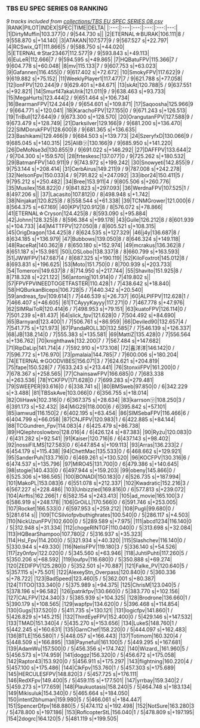 ### TBS EU SPEC SERIES 08 RANKING
*9 tracks included from [collections/TBS EU SPEC SERIES 08.csv](/collections/TBS%20EU%20SPEC%20SERIES%2008.csv)*
|RANK|PILOT|INDEX|SPEC|TIME|DELTA|
|:---:|:---|:---:|:---:|:---:|---:|
|1|DirtyMuffin|103.377|0 / 9|544.730 s||
|2|ETERNAL☆BURAK|106.111|8 / 9|558.870 s|+14.140|
|3|ATAKAN|107.577|9 / 9|567.527 s|+22.797|
|4|RCSwix_QT|111.866|5 / 9|588.750 s|+44.020|
|5|ETERNAL☆Star23467|112.577|9 / 9|593.843 s|+49.113|
|6|EuLeR|112.666|7 / 9|594.595 s|+49.865|
|7|HQBatuFPV|115.366|7 / 9|604.778 s|+60.048|
|8|mv|115.133|7 / 9|607.753 s|+63.023|
|9|Gafannen|116.455|0 / 9|617.402 s|+72.672|
|10|SmokyFPV|117.622|9 / 9|619.882 s|+75.152|
|11|WeeklyPlayer1|117.477|7 / 9|621.788 s|+77.058|
|12|IonFPV|120.244|9 / 9|629.401 s|+84.671|
|13|skAt|120.788|5 / 9|637.551 s|+92.821|
|14|Smurf47akaUlrik|121.011|9 / 9|638.463 s|+93.733|
|15|MegaHurts|123.444|2 / 9|651.464 s|+106.734|
|16|BearmanFPV|124.244|9 / 9|654.601 s|+109.871|
|17|Saqoosha|125.966|9 / 9|664.771 s|+120.041|
|18|KarachoFPV|127.155|0 / 9|671.243 s|+126.513|
|19|TriBull|127.644|9 / 9|673.300 s|+128.570|
|20|OrangutanFPV|127.588|9 / 9|673.479 s|+128.749|
|21|Darksilver|129.166|9 / 9|681.200 s|+136.470|
|22|SIMDorukFPV|128.600|8 / 9|681.365 s|+136.635|
|23|Bashikami|129.466|9 / 9|684.503 s|+139.773|
|24|SzeryfxD|130.066|9 / 9|685.045 s|+140.315|
|25|AliB㋡|130.166|9 / 9|685.950 s|+141.220|
|26|DeMoNse3d|130.855|9 / 9|691.022 s|+146.292|
|27|DAFFPV|133.644|2 / 9|704.300 s|+159.570|
|28|frteskesc|137.077|0 / 9|725.262 s|+180.532|
|29|BatmanFPV|140.911|9 / 9|743.972 s|+199.242|
|30|Snowyeti|142.855|9 / 9|753.144 s|+208.414|
|31|CerbAirus|149.211|9 / 9|787.008 s|+242.278|
|32|NelsonFpv|150.033|4 / 9|791.822 s|+247.092|
|33|ibor24|150.411|5 / 9|795.212 s|+250.482|
|34|Bree|153.911|4 / 9|805.506 s|+260.776|
|35|Musilex|158.822|0 / 9|841.823 s|+297.093|
|36|WerdnaFPV|107.525|1 / 8|497.206 s||
|37|Lacasito|107.812|0 / 8|498.948 s|+1.742|
|38|Ninjakat|120.825|8 / 8|558.544 s|+61.338|
|39|TCNMGrower|121.000|6 / 8|564.375 s|+67.169|
|40|KPV|120.912|8 / 8|576.072 s|+78.866|
|41|ETERNAL☆Cryson|124.425|8 / 8|593.090 s|+95.884|
|42|Johnn|128.325|8 / 8|596.384 s|+99.178|
|43|Guile|126.212|8 / 8|601.939 s|+104.733|
|44|M4TTFPV|127.050|8 / 8|605.521 s|+108.315|
|45|OrigDragon|134.425|8 / 8|624.535 s|+127.329|
|46|j4y|136.687|8 / 8|634.185 s|+136.979|
|47|Bubbows|139.050|8 / 8|646.324 s|+149.118|
|48|RaceRat|140.362|8 / 8|650.180 s|+152.974|
|49|mcrakus|136.362|8 / 8|651.187 s|+153.981|
|50|LOSLobo|138.337|8 / 8|660.799 s|+163.593|
|51|JWWFPV|147.687|4 / 8|687.325 s|+190.119|
|52|KiloFoxtrot|145.012|8 / 8|693.831 s|+196.625|
|53|Moto|151.750|0 / 8|700.939 s|+203.733|
|54|Tomeroni|149.637|8 / 8|714.950 s|+217.744|
|55|Shavito|151.925|8 / 8|718.328 s|+221.122|
|56|antonig|101.914|0 / 7|419.802 s||
|57|FPVFPVINEEDTOGETFASTER|110.428|1 / 7|438.642 s|+18.840|
|58|HQBurkanBiceps|106.728|5 / 7|440.342 s|+20.540|
|59|andreas_fpv|109.614|1 / 7|446.539 s|+26.737|
|60|ALPIFPV|112.628|1 / 7|466.407 s|+46.605|
|61|TCAyyyKayyy|117.271|0 / 7|467.778 s|+47.976|
|62|SIMRaiToR|120.414|6 / 7|498.953 s|+79.151|
|63|kuatoFPV|126.114|0 / 7|501.239 s|+81.437|
|64|slick_fpv|121.628|0 / 7|504.492 s|+84.690|
|65|Barnyard|123.400|1 / 7|506.761 s|+86.959|
|66|Deviled90|132.657|4 / 7|541.775 s|+121.973|
|67|PandaROLL3D|132.585|7 / 7|546.139 s|+126.337|
|68|JB|138.214|0 / 7|555.383 s|+135.581|
|69|MattiZ|135.428|0 / 7|556.564 s|+136.762|
|70|knighthawk|132.200|7 / 7|567.484 s|+147.682|
|71|RipDaLip|141.714|4 / 7|592.910 s|+173.108|
|72|喜洋洋|146.142|0 / 7|596.772 s|+176.970|
|73|pmalaia|144.785|7 / 7|600.006 s|+180.204|
|74|ETERNAL☆GOODVIBES|156.071|3 / 7|624.621 s|+204.819|
|75|fape|150.528|7 / 7|633.243 s|+213.441|
|76|StonxiiFPV|161.200|0 / 7|678.367 s|+258.565|
|77|ChainsawFPV|166.685|0 / 7|683.338 s|+263.536|
|78|YCKFPV|171.628|0 / 7|699.283 s|+279.481|
|79|SWEEPER|93.616|0 / 6|338.741 s||
|80|BMSweb|97.850|0 / 6|342.229 s|+3.488|
|81|TBSskAve|103.066|0 / 6|356.755 s|+18.014|
|82|OliHawk|102.316|0 / 6|367.375 s|+28.634|
|83|karrson㋡|108.250|3 / 6|391.173 s|+52.432|
|84|MiG29|118.000|6 / 6|395.842 s|+57.101|
|85|iamwud|116.150|2 / 6|402.195 s|+63.454|
|86|SIMSebaFPV|116.466|6 / 6|404.799 s|+66.058|
|87|CNJFPV|120.983|1 / 6|422.885 s|+84.144|
|88|TCGundren_Fpv|114.083|4 / 6|425.479 s|+86.738|
|89|HQlephroslowbro|128.016|4 / 6|426.124 s|+87.383|
|90|Ryżu|120.083|0 / 6|431.282 s|+92.541|
|91|Kaiser|120.716|6 / 6|437.143 s|+98.402|
|92|nossiFILMS|127.583|0 / 6|447.854 s|+109.113|
|93|Arras|136.233|2 / 6|454.179 s|+115.438|
|94|ChettMac|135.533|0 / 6|468.662 s|+129.921|
|95|SanderPuh|133.716|0 / 6|469.261 s|+130.520|
|96|KOCFPV|130.316|6 / 6|474.537 s|+135.796|
|97|MIRO45|131.700|0 / 6|479.386 s|+140.645|
|98|stogie|140.433|0 / 6|497.944 s|+159.203|
|99|obeny|145.866|0 / 6|525.306 s|+186.565|
|100|BONADI|150.183|0 / 6|526.735 s|+187.994|
|101|MakoPL|153.083|6 / 6|551.078 s|+212.337|
|102|Kwadratic|152.216|3 / 6|567.227 s|+228.486|
|103|Unbizzled|169.816|0 / 6|577.813 s|+239.072|
|104|Airftis|162.266|1 / 6|582.154 s|+243.413|
|105|ad_movie|165.100|3 / 6|586.919 s|+248.178|
|106|GrOiLL|170.566|0 / 6|591.746 s|+253.005|
|107|Rocket|166.533|0 / 6|597.953 s|+259.212|
|108|Pugli|99.680|0 / 5|281.614 s||
|109|TCSilviofpvbuthighrates|100.540|0 / 5|286.117 s|+4.503|
|110|NickUzunFPV|102.600|0 / 5|289.589 s|+7.975|
|111|abcd1234|116.140|0 / 5|312.948 s|+31.334|
|112|chogeRINTGF|110.040|0 / 5|313.698 s|+32.084|
|113|HQBearShampoo|107.780|2 / 5|316.937 s|+35.323|
|114|Hsl_Fpv|114.200|0 / 5|321.934 s|+40.320|
|115|Slashchev|116.140|0 / 5|330.944 s|+49.330|
|116|NelisFPV|119.180|3 / 5|336.140 s|+54.526|
|117|zy0nfpv|122.020|0 / 5|345.560 s|+63.946|
|118|JuhtiPuhti|117.260|5 / 5|350.206 s|+68.592|
|119|loufpv|116.680|0 / 5|350.888 s|+69.274|
|120|ZEDIFPV|125.280|0 / 5|352.501 s|+70.887|
|121|Falke_PV|120.640|5 / 5|357.115 s|+75.501|
|122|AlexeyStn_Overpass|120.840|0 / 5|360.336 s|+78.722|
|123|BadSpeed|123.460|5 / 5|362.001 s|+80.387|
|124|TITOO|133.340|0 / 5|375.989 s|+94.375|
|125|ChrisM|123.040|5 / 5|378.196 s|+96.582|
|126|patrikfpv|130.660|0 / 5|383.770 s|+102.156|
|127|CALFPV|124.340|3 / 5|385.939 s|+104.325|
|128|Brodrone|136.660|1 / 5|390.179 s|+108.565|
|129|wapfpv|134.620|0 / 5|396.468 s|+114.854|
|130|Gugs|137.520|0 / 5|411.735 s|+130.121|
|131|logicfpv|141.860|1 / 5|426.829 s|+145.215|
|132|ThirdEyeFPV|152.400|0 / 5|429.146 s|+147.532|
|133|TMAD|151.340|4 / 5|435.270 s|+153.656|
|134|LukeS|148.760|1 / 5|442.245 s|+160.631|
|135|GarnChef|158.220|0 / 5|444.097 s|+162.483|
|136|BTLE|156.580|1 / 5|448.057 s|+166.443|
|137|Totimom|160.320|4 / 5|448.509 s|+166.895|
|138|Paynefull|161.100|5 / 5|449.295 s|+167.681|
|139|AdamWu|157.500|0 / 5|456.356 s|+174.742|
|140|Wizard_|161.960|5 / 5|456.573 s|+174.959|
|141|doggz|156.320|0 / 5|456.672 s|+175.058|
|142|Raptor43|153.920|0 / 5|456.911 s|+175.297|
|143|flightning|160.220|4 / 5|457.100 s|+175.486|
|144|ClkFpv|153.760|1 / 5|457.303 s|+175.689|
|145|HERCULESFPV|148.820|3 / 5|457.725 s|+176.111|
|146|RedXFpv|149.400|5 / 5|459.115 s|+177.501|
|147|yrrbay|159.340|2 / 5|459.273 s|+177.659|
|148|Plaukuotasis|158.240|5 / 5|464.748 s|+183.134|
|149|Mikisuluk|154.340|0 / 5|465.664 s|+184.050|
|150|intent2bhuman|159.980|5 / 5|466.061 s|+184.447|
|151|SpencerDfpv|168.880|5 / 5|474.112 s|+192.498|
|152|NotSure|163.280|3 / 5|478.800 s|+197.186|
|153|RoflcopterStL|156.040|1 / 5|478.809 s|+197.195|
|154|2dogrc|164.120|5 / 5|481.119 s|+199.505|
